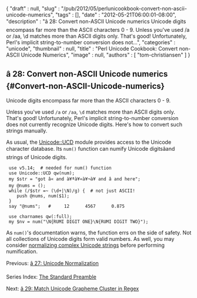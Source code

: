 {
   "draft" : null,
   "slug" : "/pub/2012/05/perlunicookbook-convert-non-ascii-unicode-numerics",
   "tags" : [],
   "date" : "2012-05-21T06:00:01-08:00",
   "description" : "â 28: Convert non-ASCII Unicode numerics Unicode digits encompass far more than the ASCII characters 0 - 9. Unless you've used /a or /aa, \\d matches more than ASCII digits only. That's good! Unfortunately, Perl's implicit string-to-number conversion does not...",
   "categories" : "unicode",
   "thumbnail" : null,
   "title" : "Perl Unicode Cookbook: Convert non-ASCII Unicode Numerics",
   "image" : null,
   "authors" : [
      "tom-christiansen"
   ]
}





â 28: Convert non-ASCII Unicode numerics {#Convert-non-ASCII-Unicode-numerics}
----------------------------------------

Unicode digits encompass far more than the ASCII characters 0 - 9.

Unless you've used `/a` or `/aa`, `\d` matches more than ASCII digits
only. That's good! Unfortunately, Perl's implicit string-to-number
conversion does not currently recognize Unicode digits. Here's how to
convert such strings manually.

As usual, the
[Unicode::UCD](http://search.cpan.org/perldoc?Unicode::UCD) module
provides access to the Unicode character database. Its `num()` function
can numify Unicode digitsâand strings of Unicode digits.

     use v5.14;  # needed for num() function
     use Unicode::UCD qw(num);
     my $str = "got â« and à¥ªà¥«à¥¬à¥­ and â and here";
     my @nums = ();
     while (/$str =~ (\d+|\N)/g) {  # not just ASCII!
        push @nums, num($1);
     }
     say "@nums";   #     12      4567      0.875

     use charnames qw(:full);
     my $nv = num("\N{RUMI DIGIT ONE}\N{RUMI DIGIT TWO}");

As `num()`'s documentation warns, the function errs on the side of
safety. Not all collections of Unicode digits form valid numbers. As
well, you may consider [normalizing complex Unicode
strings](/media/_pub_2012_05_perlunicookbook-convert-non-ascii-unicode-numerics/perlunicookbook-unicode-normalization.html)
before performing numification.

Previous: [â 27: Unicode
Normalization](/media/_pub_2012_05_perlunicookbook-convert-non-ascii-unicode-numerics/perlunicookbook-unicode-normalization.html)

Series Index: [The Standard
Preamble](/media/_pub_2012_05_perlunicookbook-convert-non-ascii-unicode-numerics/perlunicook-standard-preamble.html)

Next: [â 29: Match Unicode Grapheme Cluster in
Regex](/media/_pub_2012_05_perlunicookbook-convert-non-ascii-unicode-numerics/perlunicook-match-unicode-grapheme-cluster-in-regex.html)


